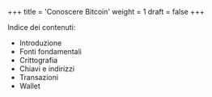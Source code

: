 +++
title = 'Conoscere Bitcoin'
weight = 1
draft = false
+++

Indice dei contenuti:

- Introduzione
- Fonti fondamentali
- Crittografia
- Chiavi e indirizzi
- Transazioni
- Wallet





